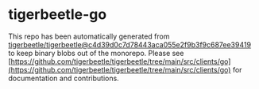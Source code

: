 # tigerbeetle-go
This repo has been automatically generated from [tigerbeetle/tigerbeetle@c4d39d0c7d78443aca055e2f9b3f9c687ee39419](https://github.com/tigerbeetle/tigerbeetle/commit/c4d39d0c7d78443aca055e2f9b3f9c687ee39419) to keep binary blobs out of the monorepo. Please see [https://github.com/tigerbeetle/tigerbeetle/tree/main/src/clients/go](https://github.com/tigerbeetle/tigerbeetle/tree/main/src/clients/go) for documentation and contributions.
